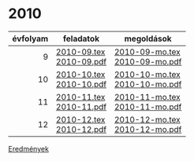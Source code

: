 # 2010

| évfolyam | feladatok | megoldások |
|---:|---|---|
| 9|[2010-09.tex](2010-09.tex) <br> [2010-09.pdf](2010-09.pdf) | [2010-09-mo.tex](2010-09-mo.tex) <br> [2010-09-mo.pdf](2010-09-mo.pdf)|
| 10|[2010-10.tex](2010-10.tex) <br> [2010-10.pdf](2010-10.pdf) | [2010-10-mo.tex](2010-10-mo.tex) <br> [2010-10-mo.pdf](2010-09-mo.pdf)|
| 11|[2010-11.tex](2010-11.tex) <br> [2010-11.pdf](2010-11.pdf) | [2010-11-mo.tex](2010-11-mo.tex) <br> [2010-11-mo.pdf](2010-09-mo.pdf)|
| 12|[2010-12.tex](2010-12.tex) <br> [2010-12.pdf](2010-12.pdf) | [2010-12-mo.tex](2010-12-mo.tex) <br> [2010-12-mo.pdf](2010-09-mo.pdf)|

[Eredmények](eredmenyek-2010.md)
